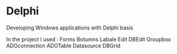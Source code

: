 # Delphi
Developing Windows applications with Delphi basis


In the project I used : 
Forms
Botumns
Labale
Edit
DBEdit
Groupbox
ADOconnection
ADOTable
Datasource
DBGrid
